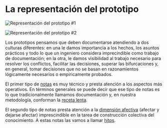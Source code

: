 # La representación del prototipo #

![Representación del prototipo #1](https://github.com/docART/documentacion/blob/recipe/prototyping/grafemas/prototipo.jpeg)

![Representación del prototipo #2](https://github.com/docART/documentacion/blob/recipe/prototyping/grafemas/prototipo2.jpeg)

Los prototipos pensamos que deben documentarse atendiendo a dos culturas diferentes: en una le damos importancia a los hechos, los asuntos prácticos y todo lo que un ingeniero considera imprecindible como trabajo de documentación; en la otra, le damos visibilidad al trabajo necesario para resolver los conflictos, facilitar las decisiones, superar las bifurcaciones y, en general, tomar decisiones que no se basan en razonamientos lógicamente necesarios o empiricamente probados. 

El primer tipo de [notas](https://github.com/docART/documentacion/blob/recipe/prototyping/06_descripcion_de_nota.md) es muy técnico y presta atención a los aspectos más operativos. En términos generales se puede decir que ese tipo de notas es lo que tradicionalmente llamamos documentación y, en nuestra metodología, conforman la [receta lenta](https://github.com/docART/documentacion/blob/recipe/prototyping/10_nocion_de_receta_lenta.md). 

El segundo tipo de notas presta atención a la [dimensión afectiva](https://github.com/docART/documentacion/blob/recipe/prototyping/13_la_importancia_de_los_afectos.md) (afectar y dejarse afectar) imprescindible en la tarea de construcción colectiva del conocimiento. A estas notas las vamos a llamar [hitos](https://github.com/docART/documentacion/blob/recipe/prototyping/07_descripcion_de_un_hito.md).
